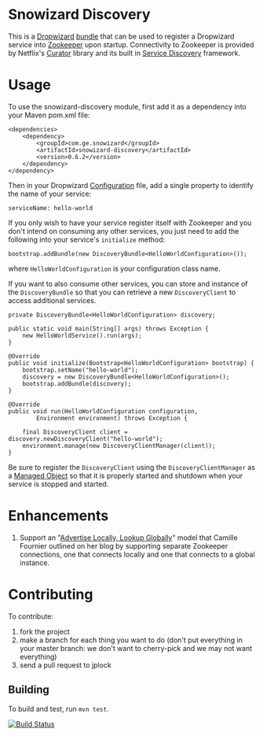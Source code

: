 # Snowizard Discovery

This is a [Dropwizard](http://dropwizard.io) [bundle](http://dropwizard.io/manual/core/#bundles) that can be used to register a Dropwizard service into [Zookeeper](https://zookeeper.apache.org) upon startup. Connectivity to Zookeeper is provided by Netflix's [Curator](http://curator.incubator.apache.org) library and its built in [Service Discovery](http://curator.incubator.apache.org/curator-x-discovery/index.html) framework.

# Usage

To use the snowizard-discovery module, first add it as a dependency into your Maven pom.xml file:

```
<dependencies>
    <dependency>
        <groupId>com.ge.snowizard</groupId>
        <artifactId>snowizard-discovery</artifactId>
        <version>0.6.2</version>
    </dependency>
</dependency>
```

Then in your Dropwizard [Configuration](http://dropwizard.io/manual/core/#configuration) file, add a single property to identify the name of your service:

```
serviceName: hello-world
```

If you only wish to have your service register itself with Zookeeper and you don't intend on consuming any other services, you just need to add the following into your service's ```initialize``` method:

```
bootstrap.addBundle(new DiscoveryBundle<HelloWorldConfiguration>());
```

where ```HelloWorldConfiguration``` is your configuration class name.

If you want to also consume other services, you can store and instance of the ```DiscoveryBundle``` so that you can retrieve a new ```DiscoveryClient``` to access additional services.

```
private DiscoveryBundle<HelloWorldConfiguration> discovery;

public static void main(String[] args) throws Exception {
    new HelloWorldService().run(args);
}

@Override
public void initialize(Bootstrap<HelloWorldConfiguration> bootstrap) {
    bootstrap.setName("hello-world");
    discovery = new DiscoveryBundle<HelloWorldConfiguration>();
    bootstrap.addBundle(discovery);
}

@Override
public void run(HelloWorldConfiguration configuration,
        Environment environment) throws Exception {

    final DiscoveryClient client = discovery.newDiscoveryClient("hello-world");
    environment.manage(new DiscoveryClientManager(client));
}
```

Be sure to register the ```DiscoveryClient``` using the ```DiscoveryClientManager``` as a [Managed Object](http://dropwizard.io/manual/core/#managed-objects) so that it is properly started and shutdown when your service is stopped and started.

# Enhancements

1. Support an "[Advertise Locally, Lookup Globally](http://whilefalse.blogspot.com/2012/12/building-global-highly-available.html)" model that Camille Fournier outlined on her blog by supporting separate Zookeeper connections, one that connects locally and one that connects to a global instance.

# Contributing

To contribute:

1. fork the project
2. make a branch for each thing you want to do (don't put everything in your master branch: we don't want to cherry-pick and we may not want everything)
3. send a pull request to jplock

## Building

To build and test, run `mvn test`.

[![Build Status](https://travis-ci.org/GeneralElectric/snowizard-discovery.png)](https://travis-ci.org/GeneralElectric/snowizard-discovery)
